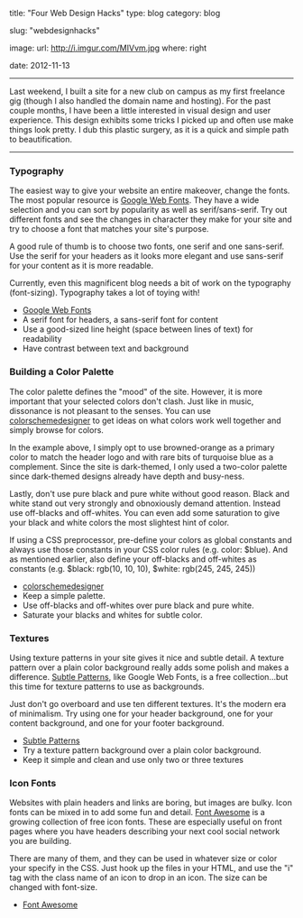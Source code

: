 title: "Four Web Design Hacks"
type: blog
category: blog

slug: "webdesignhacks"

image:
    url: http://i.imgur.com/MIVvm.jpg
    where: right

date: 2012-11-13

---

Last weekend, I built a site for a new club on campus as my first freelance gig
(though I also handled the domain name and hosting). For the past couple
months, I have been a little interested in visual design and user
experience. This design exhibits some tricks I picked up and often use make
things look pretty. I dub this plastic surgery, as it is a quick and simple
path to beautification.

---

### Typography

The easiest way to give your website an entire makeover, change the fonts. The
most popular resource is [Google Web Fonts](http://www.google.com/webfonts). They
have a wide selection and you can sort by popularity as well as
serif/sans-serif. Try out different fonts and see the changes in character
they make for your site and try to choose a font that matches your site's
purpose.

A good rule of thumb is to choose two fonts, one serif and one sans-serif.
Use the serif for your headers as it looks more elegant and use sans-serif
for your content as it is more readable.

Currently, even this magnificent blog needs a bit of work on the typography
(font-sizing). Typography takes a lot of toying with!

- [Google Web Fonts](http://www.google.com/webfonts)
- A serif font for headers, a sans-serif font for content
- Use a good-sized line height (space between lines of text) for readability
- Have contrast between text and background

### Building a Color Palette

The color palette defines the "mood" of the site. However, it is more important
that your selected colors don't clash. Just like in music, dissonance is not
pleasant to the senses. You can use
[colorschemedesigner](http://colorschemedesigner.com) to get ideas on what
colors work well together and simply browse for colors.

In the example above, I simply opt to use browned-orange as a primary color to
match the header logo and with rare bits of turquoise blue as a complement.
Since the site is dark-themed, I only used a two-color palette since
dark-themed designs already have depth and busy-ness.

Lastly, don't use pure black and pure white without good reason. Black and
white stand out very strongly and obnoxiously demand attention. Instead use
off-blacks and off-whites. You can even add some saturation to give your black
and white colors the most slightest hint of color.

If using a CSS preprocessor, pre-define your colors as global constants and
always use those constants in your CSS color rules (e.g. color: $blue). And as
mentioned earlier, also define your off-blacks and off-whites as constants
(e.g. $black: rgb(10, 10, 10), $white: rgb(245, 245, 245))

- [colorschemedesigner](http://colorschemedesigner.com)
- Keep a simple palette.
- Use off-blacks and off-whites over pure black and pure white.
- Saturate your blacks and whites for subtle color.

### Textures

Using texture patterns in your site gives it nice and subtle detail. A
texture pattern over a plain color background really adds some polish and
makes a difference. [Subtle Patterns](http://subtlepatterns.com), like
Google Web Fonts, is a free collection...but this time for texture patterns
to use as backgrounds.

Just don't go overboard and use ten different textures. It's the modern era
of minimalism. Try using one for your header background, one for your
content background, and one for your footer background.

- [Subtle Patterns](http://subtlepatterns.com)
- Try a texture pattern background over a plain color background.
- Keep it simple and clean and use only two or three textures

### Icon Fonts

Websites with plain headers and links are boring, but images are bulky.
Icon fonts can be mixed in to add some fun and detail. [Font
Awesome](http://fortawesome.github.com/Font-Awesome/) is a growing
collection of free icon fonts. These are especially useful on front pages
where you have headers describing your next cool social network you are
building.

There are many of them, and they can be used in whatever size or color your
specify in the CSS. Just hook up the files in your HTML, and use the "i"
tag with the class name of an icon to drop in an icon. The size can be
changed with font-size.

- [Font Awesome](http://fortawesome.github.com/Font-Awesome/)
